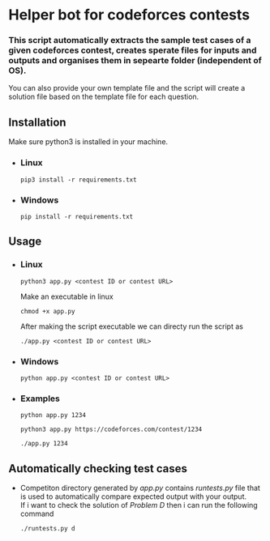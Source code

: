 # Helper bot for codeforces contests

### This script automatically extracts the sample test cases of a given codeforces contest, creates sperate files for inputs and outputs and organises them in sepearte folder (independent of OS).

You can also provide your own template file and the script will create a solution file based on the template file for each question.

## Installation
Make sure python3 is installed in your machine.
- ### Linux
    ```
    pip3 install -r requirements.txt
    ```
- ### Windows 
    ```
    pip install -r requirements.txt
    ```

## Usage
- ### Linux
    ```
    python3 app.py <contest ID or contest URL>
    ```
    Make an executable in linux
    ```
    chmod +x app.py
    ```
    After making the script executable we can directy run the script as
    ```
    ./app.py <contest ID or contest URL>
    ```

- ### Windows 
    ```
    python app.py <contest ID or contest URL>
    ```
- ### Examples
    ```
    python app.py 1234 
    ```
    ```
    python3 app.py https://codeforces.com/contest/1234
    ```
    ```
    ./app.py 1234
    ```

## Automatically checking test cases
- Competiton directory generated by *app.py* contains *runtests.py* file that is used to automatically compare expected output with your output.<br/>
If i want to check the solution of *Problem D* then i can run the following command
    ```
    ./runtests.py d
    ```
